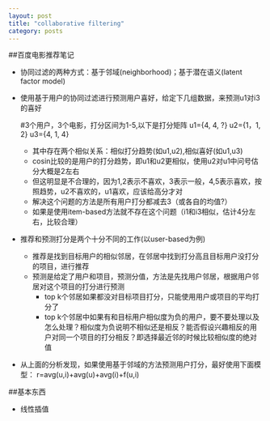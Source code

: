 ```yaml
---
layout: post
title: "collaborative filtering"
category: posts
---
```


##百度电影推荐笔记
* 协同过滤的两种方式：基于邻域(neighborhood)；基于潜在语义(latent factor model)

* 使用基于用户的协同过滤进行预测用户喜好，给定下几组数据，来预测u1对i3的喜好
  
    #3个用户，3个电影，打分区间为1-5,以下是打分矩阵
    u1={4, 4, ?}
    u2={1，1, 2}
    u3={4, 1, 4}

  * 其中存在两个相似关系：相似打分趋势(如u1,u2),相似喜好(如u1,u3)
  * cosin比较的是用户的打分趋势，即u1和u2更相似，使用u2对u1中问号估分大概是2左右
  * 但这明显是不合理的，因为1,2表示不喜欢，3表示一般，4,5表示喜欢，按照趋势，u2不喜欢的，u1喜欢，应该给高分才对
  * 解决这个问题的方法是所有用户打分都减去3（或各自的均值?）
  * 如果是使用item-based方法就不存在这个问题（i1和i3相似，估计4分左右，比较合理）

* 推荐和预测打分是两个十分不同的工作(以user-based为例)
  * 推荐是找到目标用户的相似邻居，在邻居中找到打分高且目标用户没打分的项目，进行推荐
  * 预测是给定了用户和项目，预测分值，方法是先找用户邻居，根据用户邻居对这个项目的打分进行预测
    * top k个邻居如果都没对目标项目打分，只能使用用户或项目的平均打分了
    * top k个邻居中如果有和目标用户相似度为负的用户，要不要处理以及怎么处理？相似度为负说明不相似还是相反？能否假设兴趣相反的用户对同一个项目的打分相反？即选择最近邻的时候比较相似度的绝对值

* 从上面的分析发现，如果使用基于邻域的方法预测用户打分，最好使用下面模型：
  r=avg(u,i)+avg(u)+avg(i)+f(u,i)


##基本东西
* 线性插值
